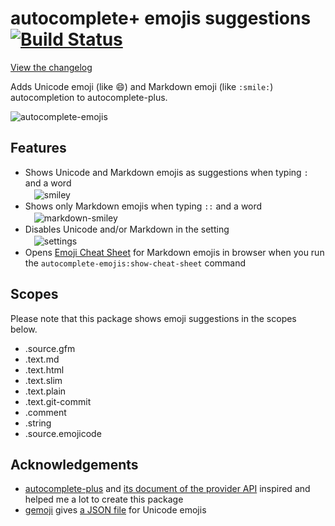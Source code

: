 # autocomplete+ emojis suggestions [![Build Status](https://travis-ci.org/atom/autocomplete-emojis.svg?branch=master)](https://travis-ci.org/atom/autocomplete-emojis)

[View the changelog](https://github.com/atom/autocomplete-emojis/blob/master/CHANGELOG.md)

Adds Unicode emoji (like 😄) and Markdown emoji (like ```:smile:```) autocompletion to autocomplete-plus.

![autocomplete-emojis](https://cloud.githubusercontent.com/assets/734194/24737109/d9578ab8-1a51-11e7-8866-dee82b916601.gif)


## Features

* Shows Unicode and Markdown emojis as suggestions when typing ```:``` and a word<br>
　![smiley](https://cloud.githubusercontent.com/assets/734194/24737071/a92871f4-1a51-11e7-970c-37ffbcca98e6.png)
* Shows only Markdown emojis when typing ```::``` and a word<br>
　![markdown-smiley](https://cloud.githubusercontent.com/assets/734194/24737069/a62ec976-1a51-11e7-914f-d1594f9f4d5d.png)
* Disables Unicode and/or Markdown in the setting<br>
　![settings](https://cloud.githubusercontent.com/assets/734194/24737070/a7a9b87e-1a51-11e7-9cc5-06be2b342a45.png)
* Opens [Emoji Cheat Sheet](http://www.emoji-cheat-sheet.com/) for Markdown emojis in browser
  when you run the ```autocomplete-emojis:show-cheat-sheet``` command


## Scopes

Please note that this package shows emoji suggestions in the scopes below.

* .source.gfm
* .text.md
* .text.html
* .text.slim
* .text.plain
* .text.git-commit
* .comment
* .string
* .source.emojicode


## Acknowledgements

* [autocomplete-plus](https://atom.io/packages/autocomplete-plus) and
  [its document of the provider API](https://github.com/atom/autocomplete-plus/wiki/Provider-API)
  inspired and helped me a lot to create this package
* [gemoji](https://github.com/github/gemoji) gives [a JSON file](https://raw.githubusercontent.com/github/gemoji/master/db/emoji.json) for Unicode emojis
